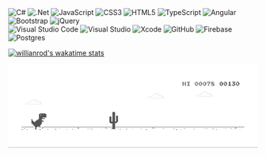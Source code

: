 <div>
    <img alt="C#" src="https://img.shields.io/badge/c%23-%23239120.svg?style=for-the-badge&logo=c-sharp&logoColor=white"/>
    <img alt=".Net" src="https://img.shields.io/badge/.NET-5C2D91?style=for-the-badge&logo=.net&logoColor=white"/>
    <img alt="JavaScript" src="https://img.shields.io/badge/javascript-%23323330.svg?style=for-the-badge&logo=javascript&logoColor=%23F7DF1E"/>
    <img alt="CSS3" src="https://img.shields.io/badge/css3-%231572B6.svg?style=for-the-badge&logo=css3&logoColor=white"/>
    <img alt="HTML5" src="https://img.shields.io/badge/html5-%23E34F26.svg?style=for-the-badge&logo=html5&logoColor=white"/>
    <img alt="TypeScript" src="https://img.shields.io/badge/typescript-%23007ACC.svg?style=for-the-badge&logo=typescript&logoColor=white"/>
    <img alt="Angular" src="https://img.shields.io/badge/angular-%23DD1b16.svg?style=for-the-badge&logo=angular&logoColor=white"/>
    <img alt="Bootstrap" src="https://img.shields.io/badge/bootstrap-%23563D7C.svg?style=for-the-badge&logo=bootstrap&logoColor=white"/>
    <img alt="jQuery" src="https://img.shields.io/badge/jquery-%230769AD.svg?style=for-the-badge&logo=jquery&logoColor=white"/>
</div>
<div>
    <img alt="Visual Studio Code" src="https://img.shields.io/badge/Visual_Studio_Code-0078d7.svg?style=for-the-badge&logo=visual-studio-code&logoColor=white"/>
    <img alt="Visual Studio" src="https://img.shields.io/badge/Visual_Studio-5C2D91.svg?style=for-the-badge&logo=visual-studio&logoColor=white"/>
    <img alt="Xcode" src="https://img.shields.io/badge/Xcode-007ACC?style=for-the-badge&logo=Xcode&logoColor=white"/>
    <img alt="GitHub" src="https://img.shields.io/badge/github-%23121011.svg?style=for-the-badge&logo=github&logoColor=white"/>
    <img alt="Firebase" src="https://img.shields.io/badge/firebase-%23FFCA28.svg?style=for-the-badge&logo=firebase&logoColor=white"/>
    <img alt="Postgres" src ="https://img.shields.io/badge/microsoft_sql_server-%23B11A1A.svg?style=for-the-badge&logo=microsoftsqlserver&logoColor=white"/>
</div>

[![willianrod's wakatime stats](https://github-readme-stats.vercel.app/api/wakatime?username=cadamsmith&v=2)](https://github.com/anuraghazra/github-readme-stats)

![alt text](https://raw.githubusercontent.com/cadamsmith/cadamsmith/main/dino.gif "Logo Title Text 1")


